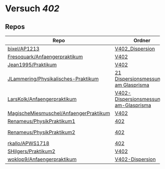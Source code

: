 # Versuch *402*

## Repos

|                                          Repo                                          |                                                                        Ordner                                                                         |                                                                                                                                            PDFs                                                                                                                                             |
|----------------------------------------------------------------------------------------|-------------------------------------------------------------------------------------------------------------------------------------------------------|---------------------------------------------------------------------------------------------------------------------------------------------------------------------------------------------------------------------------------------------------------------------------------------------|
|[bixel/AP1213](../repo/bixel/AP1213)                                                    |[V402_Dispersion](https://github.com/bixel/AP1213/tree/master/V402_Dispersion)                                                                         |[00_protokoll.pdf](https://docs.google.com/viewer?url=https://raw.githubusercontent.com/bixel/AP1213/master/V402_Dispersion/00_protokoll.pdf)                                                                                                                                                |
|[Fresoquark/Anfaengerpraktikum](../repo/Fresoquark/Anfaengerpraktikum)                  |[V402](https://github.com/Fresoquark/Anfaengerpraktikum/tree/master/V402)                                                                              |–                                                                                                                                                                                                                                                                                            |
|[Jean1995/Praktikum](../repo/Jean1995/Praktikum)                                        |[V402](https://github.com/Jean1995/Praktikum/tree/master/V402)                                                                                         |[V402.pdf](https://docs.google.com/viewer?url=https://raw.githubusercontent.com/Jean1995/Praktikum/master/Protokolle_Fertig/V402.pdf)                                                                                                                                                        |
|[JLammering/Physikalisches-Praktikum](../repo/JLammering/Physikalisches-Praktikum)      |[21 Dispersionsmessungen am Glasprisma](https://github.com/JLammering/Physikalisches-Praktikum/tree/master/21%20Dispersionsmessungen%20am%20Glasprisma)|–                                                                                                                                                                                                                                                                                            |
|[LarsKolk/Anfaengerpraktikum](../repo/LarsKolk/Anfaengerpraktikum)                      |[V402-Dispersionsmessung-am-Glasprisma](https://github.com/LarsKolk/Anfaengerpraktikum/tree/master/V402-Dispersionsmessung-am-Glasprisma)              |[V402_alt.pdf](https://docs.google.com/viewer?url=https://raw.githubusercontent.com/LarsKolk/Anfaengerpraktikum/master/V402-Dispersionsmessung-am-Glasprisma/V402_alt.pdf)                                                                                                                   |
|[MagischeMiesmuschel/AnfaengerPraktikum](../repo/MagischeMiesmuschel/AnfaengerPraktikum)|[V402](https://github.com/MagischeMiesmuschel/AnfaengerPraktikum/tree/master/V402)                                                                     |–                                                                                                                                                                                                                                                                                            |
|[Renameus/PhysikPraktikum1](../repo/Renameus/PhysikPraktikum1)                          |[402](https://github.com/Renameus/PhysikPraktikum1/tree/master/Versuche/402)                                                                           |[protokoll.pdf](https://docs.google.com/viewer?url=https://raw.githubusercontent.com/Renameus/PhysikPraktikum1/master/Versuche/402/protokoll.pdf)                                                                                                                                            |
|[Renameus/PhysikPraktikum2](../repo/Renameus/PhysikPraktikum2)                          |[402](https://github.com/Renameus/PhysikPraktikum2/tree/master/Versuche/402)                                                                           |[protokoll.pdf](https://docs.google.com/viewer?url=https://raw.githubusercontent.com/Renameus/PhysikPraktikum2/master/Versuche/402/protokoll.pdf)<br/>[V402.pdf](https://docs.google.com/viewer?url=https://raw.githubusercontent.com/Renameus/PhysikPraktikum2/master/Versuche/402/V402.pdf)|
|[rkallo/APWS1718](../repo/rkallo/APWS1718)                                              |[402](https://github.com/rkallo/APWS1718/tree/master/402)                                                                                              |[main.pdf](https://docs.google.com/viewer?url=https://raw.githubusercontent.com/rkallo/APWS1718/master/402/main.pdf)                                                                                                                                                                         |
|[SHilgers/Praktikum2](../repo/SHilgers/Praktikum2)                                      |[V402](https://github.com/SHilgers/Praktikum2/tree/master/V402)                                                                                        |–                                                                                                                                                                                                                                                                                            |
|[woklop9/Anfaengerpraktikum](../repo/woklop9/Anfaengerpraktikum)                        |[V402-Dispersion](https://github.com/woklop9/Anfaengerpraktikum/tree/master/V402-Dispersion)                                                           |–                                                                                                                                                                                                                                                                                            |
